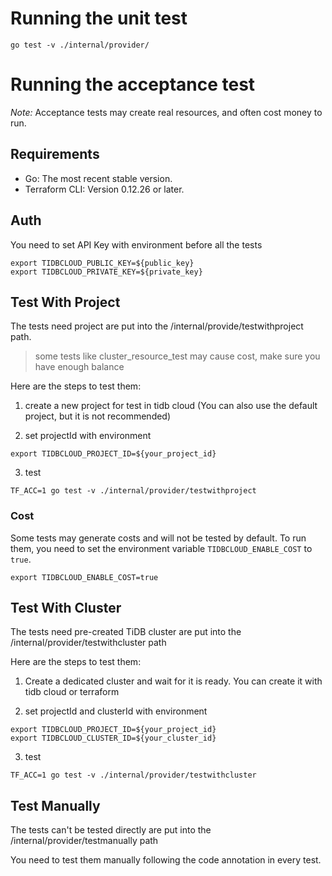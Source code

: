 # Running the unit test

```
go test -v ./internal/provider/ 
```

# Running the acceptance test

*Note:* Acceptance tests may create real resources, and often cost money to run.

## Requirements
- Go: The most recent stable version.
- Terraform CLI: Version 0.12.26 or later.

## Auth
You need to set API Key with environment before all the tests
```
export TIDBCLOUD_PUBLIC_KEY=${public_key}
export TIDBCLOUD_PRIVATE_KEY=${private_key}
```

## Test With Project
The tests need project are put into the /internal/provide/testwithproject path.


> some tests like cluster_resource_test may cause cost, make sure you have enough balance
> 
Here are the steps to test them: 

1. create a new project for test in tidb cloud (You can also use the default project, but it is not recommended)

2. set projectId with environment
```
export TIDBCLOUD_PROJECT_ID=${your_project_id}
```
3. test
```
TF_ACC=1 go test -v ./internal/provider/testwithproject
```

### Cost

Some tests may generate costs and will not be tested by default. To run them, you need to set the environment variable `TIDBCLOUD_ENABLE_COST` to `true`.

```
export TIDBCLOUD_ENABLE_COST=true
```

## Test With Cluster
The tests need pre-created TiDB cluster are put into the /internal/provider/testwithcluster path

Here are the steps to test them:

1. Create a dedicated cluster and wait for it is ready. You can create it with tidb cloud or terraform

2. set projectId and clusterId with environment
```
export TIDBCLOUD_PROJECT_ID=${your_project_id}
export TIDBCLOUD_CLUSTER_ID=${your_cluster_id}
```

3. test
```
TF_ACC=1 go test -v ./internal/provider/testwithcluster
```


## Test Manually
The tests can't be tested directly are put into the /internal/provider/testmanually path

You need to test them manually following the code annotation in every test.